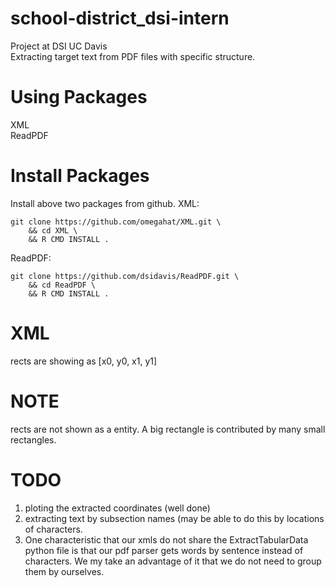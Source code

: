 # school-district_dsi-intern
Project at DSI UC Davis  
Extracting target text from PDF files with specific structure.

# Using Packages
XML  
ReadPDF

# Install Packages
Install above two packages from github.
XML: 
```
git clone https://github.com/omegahat/XML.git \
	&& cd XML \
	&& R CMD INSTALL .
```
ReadPDF:
```
git clone https://github.com/dsidavis/ReadPDF.git \
	&& cd ReadPDF \
	&& R CMD INSTALL .
```

# XML
rects are showing as [x0, y0, x1, y1]

# NOTE
rects are not shown as a entity. A big rectangle is contributed by many small rectangles.  

# TODO
1. ploting the extracted coordinates (well done)
2. extracting text by subsection names (may be able to do this by locations of characters.
3. One characteristic that our xmls do not share the ExtractTabularData python file is that our pdf parser gets words by sentence instead of characters. We my take an advantage of it that we do not need to group them by ourselves.
